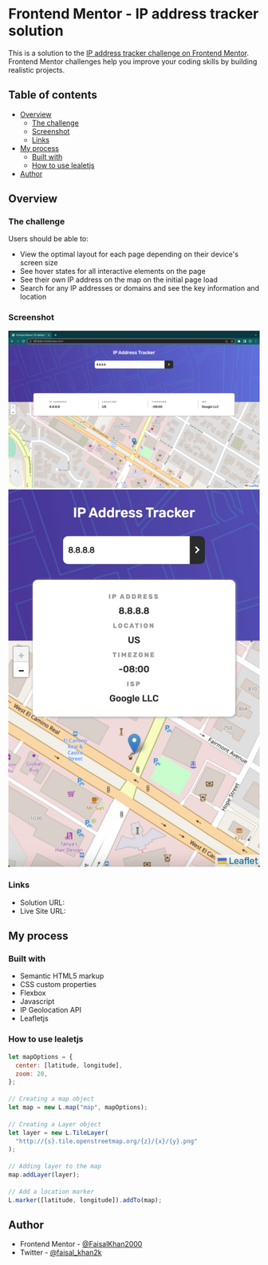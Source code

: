 # Frontend Mentor - IP address tracker solution

This is a solution to the [IP address tracker challenge on Frontend Mentor](https://www.frontendmentor.io/challenges/ip-address-tracker-I8-0yYAH0). Frontend Mentor challenges help you improve your coding skills by building realistic projects.

## Table of contents

- [Overview](#overview)
  - [The challenge](#the-challenge)
  - [Screenshot](#screenshot)
  - [Links](#links)
- [My process](#my-process)
  - [Built with](#built-with)
  - [How to use lealetjs](#How-to-use-lealetjs)
- [Author](#author)

## Overview

### The challenge

Users should be able to:

- View the optimal layout for each page depending on their device's screen size
- See hover states for all interactive elements on the page
- See their own IP address on the map on the initial page load
- Search for any IP addresses or domains and see the key information and location

### Screenshot

![](./screenshots/Desktop_view.png)
![](./screenshots/mobile_view.jpeg)

### Links

- Solution URL: [](https://github.com/FaisalKhan2000/Ip-Address-Tracker)
- Live Site URL: [](https://ip-address-tracker-faisalkhan.netlify.app/)

## My process

### Built with

- Semantic HTML5 markup
- CSS custom properties
- Flexbox
- Javascript
- IP Geolocation API
- Leafletjs

### How to use lealetjs

```js
let mapOptions = {
  center: [latitude, longitude],
  zoom: 20,
};

// Creating a map object
let map = new L.map("map", mapOptions);

// Creating a Layer object
let layer = new L.TileLayer(
  "http://{s}.tile.openstreetmap.org/{z}/{x}/{y}.png"
);

// Adding layer to the map
map.addLayer(layer);

// Add a location marker
L.marker([latitude, longitude]).addTo(map);
```

## Author

- Frontend Mentor - [@FaisalKhan2000](https://www.frontendmentor.io/profile/FaisalKhan2000)
- Twitter - [@faisal_khan2k](https://twitter.com/faisal_khan2k)
